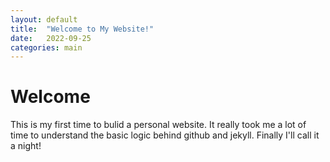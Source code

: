 ```yaml
---
layout: default
title:  "Welcome to My Website!"
date:   2022-09-25
categories: main
---
```

# Welcome
This is my first time to bulid a personal website. It really took me a lot of time to understand the basic logic behind github and jekyll. Finally I'll call it a night!
